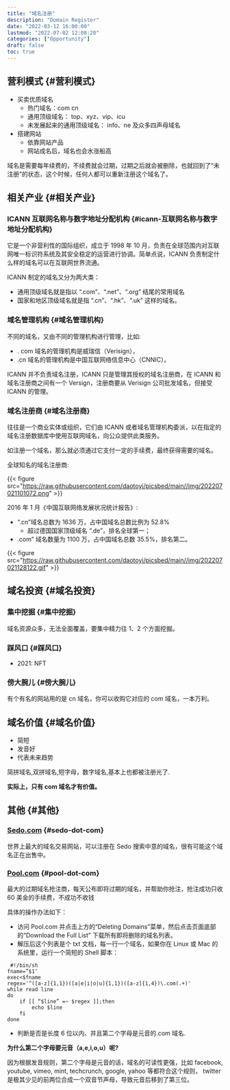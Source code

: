```yaml
---
title: "域名注册"
description: "Domain Register"
date: "2022-03-12 16:00:00"
lastmod: "2022-07-02 12:08:20"
categories: ["Opportunity"]
draft: false
toc: true
---
```


## 营利模式 {#营利模式}

-   买卖优质域名
    -   热门域名：com cn
    -   通用顶级域名： top、xyz、vip、icu
    -   未发展起来的通用顶级域名： info、ne 及众多四声母域名
-   搭建网站
    -   依靠网站产品
    -   网站成名后，域名也会水涨船高

域名是需要每年续费的，不续费就会过期，过期之后就会被删除，也就回到了“未注册”的状态，这个时候，任何人都可以重新注册这个域名了。


## 相关产业 {#相关产业}


### ICANN 互联网名称与数字地址分配机构 {#icann-互联网名称与数字地址分配机构}

它是一个非营利性的国际组织，成立于 1998 年 10 月，负责在全球范围内对互联网唯一标识符系统及其安全稳定的运营进行协调。简单点说，ICANN 负责制定什么样的域名可以在互联网世界流通。

ICANN 制定的域名又分为两大类：

-   通用顶级域名就是指以 “.com”、“.net”、“.org” 结尾的常用域名
-   国家和地区顶级域名就是指 “.cn”、“.hk”、“.uk” 这样的域名。


### 域名管理机构 {#域名管理机构}

不同的域名，又由不同的管理机构进行管理，比如:

-   . com 域名的管理机构是威瑞信（Verisign），
-   .cn 域名的管理机构是中国互联网络信息中心（CNNIC）。

ICANN 并不负责域名注册，ICANN 只是管理其授权的域名注册商，在 ICANN 和域名注册商之间有一个 Versign，注册商要从 Verisign 公司批发域名，但接受 ICANN 的管理。


### 域名注册商 {#域名注册商}

往往是一个商业实体或组织，它们由 ICANN 或者域名管理机构委派，以在指定的域名注册数据库中使用互联网域名，向公众提供此类服务。

如注册一个域名，那么就必须通过它支付一定的手续费，最终获得需要的域名。

全球知名的域名注册商:

{{< figure src="https://raw.githubusercontent.com/daotoyi/picsbed/main//img/202207021101072.png" >}}

2016 年 1 月《中国互联网络发展状况统计报告》:

-   “.cn”域名总数为 1636 万，占中国域名总数比例为 52.8%
    -   超过德国国家顶级域名 “.de”，排名全球第一；
-   .com” 域名数量为 1100 万，占中国域名总数 35.5%，排名第二。

{{< figure src="https://raw.githubusercontent.com/daotoyi/picsbed/main//img/202207021128122.gif" >}}


## 域名投资 {#域名投资}


### 集中挖掘 {#集中挖掘}

域名资源众多，无法全面覆盖，要集中精力往 1、2 个方面挖掘。


### 踩风口 {#踩风口}

-   2021: NFT


### 傍大腕儿 {#傍大腕儿}

有个有名的网站用的是 cn 域名，你可以收购它对应的 com 域名，一本万利。


## 域名价值 {#域名价值}

-   简短
-   发音好
-   代表未来趋势

简拼域名,双拼域名,短字母，数字域名,基本上也都被注册光了.

**实际上，只有 com 域名才有价值。**


## 其他 {#其他}


### [Sedo.com](https://www.sedo.com/) {#sedo-dot-com}

世界上最大的域名交易网站，可以注册在 Sedo 搜索中意的域名，很有可能这个域名正在出售中。


### [Pool.com](https://www.pool.com/) {#pool-dot-com}

最大的过期域名抢注商，每天公布即将过期的域名，并帮助你抢注，抢注成功只收 60 美金的手续费，不成功不收钱

具体的操作办法如下：

-   访问 Pool.com 并点击上方的“Deleting Domains”菜单，然后点击页面底部的“Download the Full List” 下载所有即将删除的域名列表。
-   解压后这个列表是个 txt 文档，每一行一个域名，如果你在 Linux 或 Mac 的系统里，运行一个简短的 Shell 脚本：

<!--listend-->

```shell
 #!/bin/sh
fname=”$1″
exec<$fname
regex='^([a-z]{1,1})([a|e|i|o|u]{1,1})([a-z]{1,4})\.com(.+)'
while read line
do
    if [[ “$line” =~ $regex ]];then
        echo $line
    fi
done
```

-   判断是否是长度 6 位以内、并且第二个字母是元音的.com 域名.

**为什么第二个字母要元音（a,e,i,o,u）呢?**

因为根据发音规则，第二个字母是元音的话，域名的可读性更强，比如 facebook, youtube, vimeo, mint, techcrunch, google, yahoo 等都符合这个规则， twitter 是极其少见的前两位合成一个双音节声母，导致元音后移到了第三位。